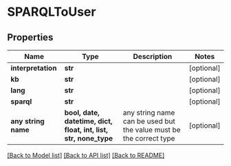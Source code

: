 # SPARQLToUser


## Properties
Name | Type | Description | Notes
------------ | ------------- | ------------- | -------------
**interpretation** | **str** |  | [optional] 
**kb** | **str** |  | [optional] 
**lang** | **str** |  | [optional] 
**sparql** | **str** |  | [optional] 
**any string name** | **bool, date, datetime, dict, float, int, list, str, none_type** | any string name can be used but the value must be the correct type | [optional]

[[Back to Model list]](../README.md#documentation-for-models) [[Back to API list]](../README.md#documentation-for-api-endpoints) [[Back to README]](../README.md)


